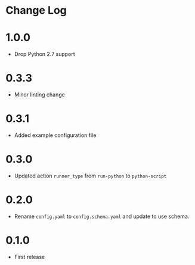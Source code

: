 # Change Log

# 1.0.0

* Drop Python 2.7 support

# 0.3.3

- Minor linting change

# 0.3.1

- Added example configuration file

# 0.3.0

- Updated action `runner_type` from `run-python` to `python-script`

# 0.2.0

- Rename `config.yaml` to `config.schema.yaml` and update to use schema.

# 0.1.0

- First release 

